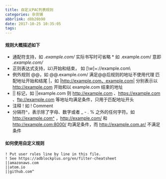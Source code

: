 ```yaml
---
title: 自定义PAC列表规则
categories: 杂货铺
abbrlink: d8b20b90
date: 2017-10-25 10:35:05
tags:
---
```


#### 规则大概描述如下

* 通配符支持，如 *.example.com/* 实际书写时可省略 * 如 .example.com/ 意即 *.example.com/*
* 正则表达式支持，以\开始和结束， 如 [\w]+://example.com\
* 例外规则 @@，如 @@.example.com/ 满足@@后规则的地址不使用代理
匹配地址开始和结尾 |，如 |http://example.com、example.com| 分别表示以 http://example.com 开始和以 example.com 结束的地址
* || 标记，如 ||example.com 则 http://example.com 、https://example.com 、ftp://example.com 等地址均满足条件，只用于匹配地址开头
* 注释 ! 如 ! Comment
* 分隔符^，表示除了字母、数字或者 _ - . % 之外的任何字符。如 http://example.com^ ，http://example.com/ 和 http://example.com:8000/ 均满足条件，而 http://example.com.ar/ 不满足条件


#### 如何使用自定义规则

```
! Put user rules line by line in this file.
! See https://adblockplus.org/en/filter-cheatsheet
||amazonaws.com
||atom.io
||github.com^
```


